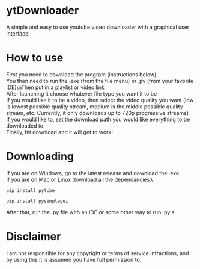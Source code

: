 # ytDownloader
A simple and easy to use youtube video downloader with a graphical user interface!
# How to use
First you need to download the program (instructions below)\
You then need to run the .exe (from the file menu) or .py (from your favorite IDE)\nThen put in a playlist or video link\
After launching it choose whatever file type you want it to be\
If you would like it to be a video, then select the video quality you want (low is lowest possible quality stream, medium is the middle possible quality stream, etc. Currently, it only downloads up to 720p progressive streams)\
If you would like to, set the download path you would like everything to be downloaded to\
Finally, hit download and it will get to work!
# Downloading
If you are on Windows, go to the latest release and download the .exe\
If you are on Mac or Linux download all the dependancies:\
```
pip install pytube
```
```
pip install pysimplegui
```
After that, run the .py file with an IDE or some other way to run .py's
# Disclaimer
I am not responsible for any copyright or terms of service infractions, and by using this it is assumed you have full permission to.
